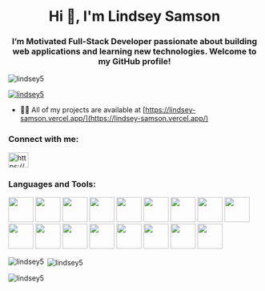 <h1 align="center">Hi 👋, I'm Lindsey Samson</h1>
<h3 align="center">I’m Motivated Full-Stack Developer passionate about building web applications and learning new technologies. Welcome to my GitHub profile!</h3>

<p align="left"> <img src="https://komarev.com/ghpvc/?username=lindsey5&label=Profile%20views&color=0e75b6&style=flat" alt="lindsey5" /> </p>

<p align="left"> <a href="https://github.com/ryo-ma/github-profile-trophy"><img src="https://github-profile-trophy.vercel.app/?username=lindsey5" alt="lindsey5" /></a> </p>

- 👨‍💻 All of my projects are available at [https://lindsey-samson.vercel.app/](https://lindsey-samson.vercel.app/)

<h3 align="left">Connect with me:</h3>
<p align="left">
<a href="https://fb.com/https://www.facebook.com/people/lindsey/pfbid02ezq8zecuq31busdylbwtjnhgm8g7xyprnmbpwkkqsq2zqgwuu22z6shjyuwx5ulbl/" target="blank"><img align="center" src="https://raw.githubusercontent.com/rahuldkjain/github-profile-readme-generator/master/src/images/icons/Social/facebook.svg" alt="https://www.facebook.com/people/lindsey/pfbid02ezq8zecuq31busdylbwtjnhgm8g7xyprnmbpwkkqsq2zqgwuu22z6shjyuwx5ulbl/" height="30" width="40" /></a>
</p>

<h3 align="left">Languages and Tools:</h3>
<p align="left">
  <img  src="https://clipground.com/images/html5-logo-2.png" style="width: 50px;">
  <img  src="https://logospng.org/download/css-3/logo-css-3-2048.png" style="width: 50px;">
  <img  src="https://cdn.freebiesupply.com/logos/large/2x/logo-javascript-logo-png-transparent.png" style="width: 50px;">
  <img  src="https://logospng.org/download/typescript/typescript-4096.png" style="width: 50px;">
  <img  src="https://www.loopple.com/img/tailwind-logo-blue.png" style="width: 50px;">
  <img  src="https://nextsoftware.io/files/images/logos/main/reactjs-logo.png" style="width: 50px;">
  <img  src="https://cdn.freebiesupply.com/logos/large/2x/nodejs-icon-logo-png-transparent.png" style="width: 50px;">
  <img  src="https://tse4.mm.bing.net/th?id=OIP.0UsojviMWbEFZIyJOG_bLAHaHa&pid=Api&P=0&h=220" style="width: 50px;">
  <img  src="https://logodix.com/logo/283001.png" style="width: 50px;">
  <img  src="https://cdn.freebiesupply.com/logos/large/2x/php-1-logo-png-transparent.png" style="width: 50px;">
  <img  src="https://global-uploads.webflow.com/6047a9e35e5dc54ac86ddd90/63064f20c8f8b96768fdb934_bb1c95f3.png" style="width: 50px;">
  <img  src="https://cdn.prod.website-files.com/6047a9e35e5dc54ac86ddd90/63065002ce321b529d375e07_2e261bcd.png" style="width: 50px;">
  <img  src="https://upload.wikimedia.org/wikipedia/commons/thumb/1/1f/Python_logo_01.svg/640px-Python_logo_01.svg.png" style="width: 50px;">
  <img  src="https://cdn.freelogovectors.net/wp-content/uploads/2022/06/mui-logo-freelogovectors.net_.png" style="width: 50px;">
   <img  src="https://iconape.com/wp-content/files/ip/351824/png/socketio-logo.png" style="width: 50px;">
  <img  src="https://brandslogos.com/wp-content/uploads/images/large/mysql-logo-1.png" style="width: 50px;">
  <img  src="https://www.svgrepo.com/show/331488/mongodb.svg" style="width: 50px;">
</p>

<p><img align="left" src="https://github-readme-stats.vercel.app/api/top-langs?username=lindsey5&show_icons=true&locale=en&layout=compact" alt="lindsey5" /></p>

<p>&nbsp;<img align="center" src="https://github-readme-stats.vercel.app/api?username=lindsey5&show_icons=true&locale=en" alt="lindsey5" /></p>

<p><img align="center" src="https://github-readme-streak-stats.herokuapp.com/?user=lindsey5&" alt="lindsey5" /></p>
